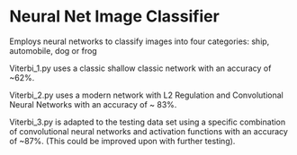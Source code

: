 # Neural Net Image Classifier
Employs neural networks to classify images into four categories: ship, automobile, dog or frog

Viterbi_1.py uses a classic shallow classic network with an accuracy of ~62%.

Viterbi_2.py uses a modern network with L2 Regulation and Convolutional Neural Networks with an accuracy of ~ 83%.

Viterbi_3.py is adapted to the testing data set using a specific combination of convolutional neural networks and activation functions with an accuracy of ~87%. (This could be improved upon with further testing).
